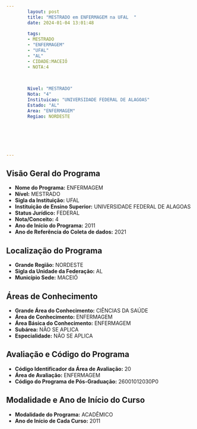 ```yaml
---
        layout: post
        title: "MESTRADO em ENFERMAGEM na UFAL  "
        date: 2024-01-04 13:01:48
     
        tags:
        - MESTRADO
        - "ENFERMAGEM"
        - "UFAL"
        - "AL"
        - CIDADE:MACEIÓ
        - NOTA:4
        
       

        Nivel: "MESTRADO"
        Nota: "4"
        Instituicao: "UNIVERSIDADE FEDERAL DE ALAGOAS"
        Estado: "AL"
        Area: "ENFERMAGEM"
        Regiao: NORDESTE
        
        
        
        
        
        
---
```

## Visão Geral do Programa
- **Nome do Programa:** ENFERMAGEM
- **Nível:** MESTRADO
- **Sigla da Instituição:** UFAL
- **Instituição de Ensino Superior:** UNIVERSIDADE FEDERAL DE ALAGOAS
- **Status Jurídico:** FEDERAL
- **Nota/Conceito:** 4
- **Ano de Início do Programa:** 2011
- **Ano de Referência do Coleta de dados:** 2021

## Localização do Programa
- **Grande Região:** NORDESTE
- **Sigla da Unidade da Federação:** AL
- **Município Sede:** MACEIÓ

## Áreas de Conhecimento
- **Grande Área do Conhecimento:** CIÊNCIAS DA SAÚDE
- **Área de Conhecimento:** ENFERMAGEM
- **Área Básica do Conhecimento:** ENFERMAGEM
- **Subárea:** NÃO SE APLICA
- **Especialidade:** NÃO SE APLICA

## Avaliação e Código do Programa
- **Código Identificador da Área de Avaliação:** 20
- **Área de Avaliação:** ENFERMAGEM
- **Código do Programa de Pós-Graduação:** 26001012030P0


## Modalidade e Ano de Início do Curso
- **Modalidade do Programa:** ACADÊMICO
- **Ano de Início de Cada Curso:** 2011

